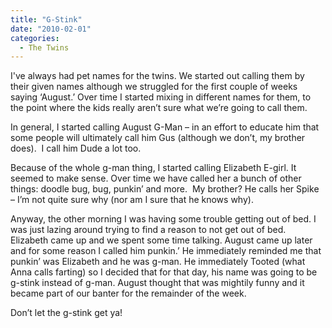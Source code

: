 ```yaml
---
title: "G-Stink"
date: "2010-02-01"
categories: 
  - The Twins
---
```


I've always had pet names for the twins. We started out calling them by their given names although we struggled for the first couple of weeks saying ‘August.’ Over time I started mixing in different names for them, to the point where the kids really aren’t sure what we’re going to call them.

In general, I started calling August G-Man – in an effort to educate him that some people will ultimately call him Gus (although we don’t, my brother does).  I call him Dude a lot too.

Because of the whole g-man thing, I started calling Elizabeth E-girl. It seemed to make sense. Over time we have called her a bunch of other things: doodle bug, bug, punkin’ and more.  My brother? He calls her Spike – I’m not quite sure why (nor am I sure that he knows why).

Anyway, the other morning I was having some trouble getting out of bed. I was just lazing around trying to find a reason to not get out of bed. Elizabeth came up and we spent some time talking. August came up later and for some reason I called him punkin.’ He immediately reminded me that punkin’ was Elizabeth and he was g-man. He immediately Tooted (what Anna calls farting) so I decided that for that day, his name was going to be g-stink instead of g-man. August thought that was mightily funny and it became part of our banter for the remainder of the week.

Don’t let the g-stink get ya!
